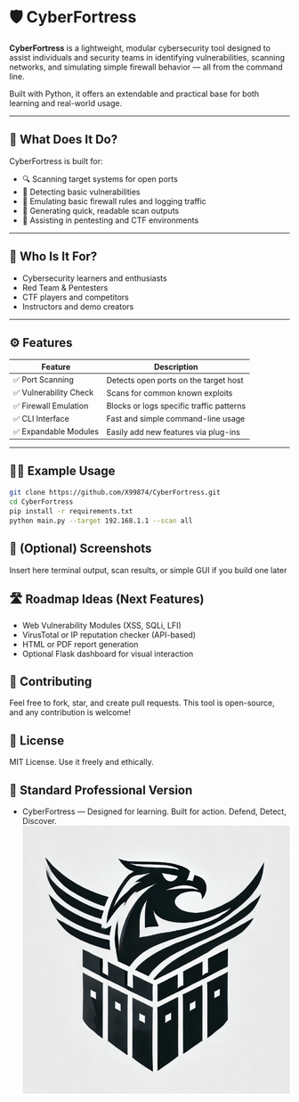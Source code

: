 # 🛡️ CyberFortress

**CyberFortress** is a lightweight, modular cybersecurity tool designed to assist individuals and security teams in identifying vulnerabilities, scanning networks, and simulating simple firewall behavior — all from the command line.

Built with Python, it offers an extendable and practical base for both learning and real-world usage.

---

## 🚀 What Does It Do?

CyberFortress is built for:
- 🔍 Scanning target systems for open ports
- 🔐 Detecting basic vulnerabilities
- 🧱 Emulating basic firewall rules and logging traffic
- 📄 Generating quick, readable scan outputs
- 🧪 Assisting in pentesting and CTF environments

---

## 🎯 Who Is It For?

- Cybersecurity learners and enthusiasts  
- Red Team & Pentesters  
- CTF players and competitors  
- Instructors and demo creators  

---

## ⚙️ Features

| Feature            | Description                                   |
|--------------------|-----------------------------------------------|
| ✅ Port Scanning    | Detects open ports on the target host         |
| ✅ Vulnerability Check | Scans for common known exploits             |
| ✅ Firewall Emulation | Blocks or logs specific traffic patterns     |
| ✅ CLI Interface     | Fast and simple command-line usage           |
| ✅ Expandable Modules | Easily add new features via plug-ins         |

---

## 🧑‍💻 Example Usage

```bash
git clone https://github.com/X99874/CyberFortress.git
cd CyberFortress
pip install -r requirements.txt
python main.py --target 192.168.1.1 --scan all
```
## 📸 (Optional) Screenshots
Insert here terminal output, scan results, or simple GUI if you build one later

## 🛣️ Roadmap Ideas (Next Features)
 - Web Vulnerability Modules (XSS, SQLi, LFI)
 - VirusTotal or IP reputation checker (API-based)
 - HTML or PDF report generation
 - Optional Flask dashboard for visual interaction

## 🤝 Contributing
Feel free to fork, star, and create pull requests.
This tool is open-source, and any contribution is welcome!

## 📄 License
MIT License. Use it freely and ethically.

## 🔹 Standard Professional Version
- CyberFortress — Designed for learning. Built for action. Defend, Detect, Discover.
![Logo](CyberFortressLogo.png)
